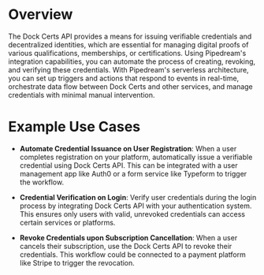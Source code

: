 # Overview

The Dock Certs API provides a means for issuing verifiable credentials and decentralized identities, which are essential for managing digital proofs of various qualifications, memberships, or certifications. Using Pipedream's integration capabilities, you can automate the process of creating, revoking, and verifying these credentials. With Pipedream's serverless architecture, you can set up triggers and actions that respond to events in real-time, orchestrate data flow between Dock Certs and other services, and manage credentials with minimal manual intervention.

# Example Use Cases

- **Automate Credential Issuance on User Registration**: When a user completes registration on your platform, automatically issue a verifiable credential using Dock Certs API. This can be integrated with a user management app like Auth0 or a form service like Typeform to trigger the workflow.

- **Credential Verification on Login**: Verify user credentials during the login process by integrating Dock Certs API with your authentication system. This ensures only users with valid, unrevoked credentials can access certain services or platforms.

- **Revoke Credentials upon Subscription Cancellation**: When a user cancels their subscription, use the Dock Certs API to revoke their credentials. This workflow could be connected to a payment platform like Stripe to trigger the revocation.
